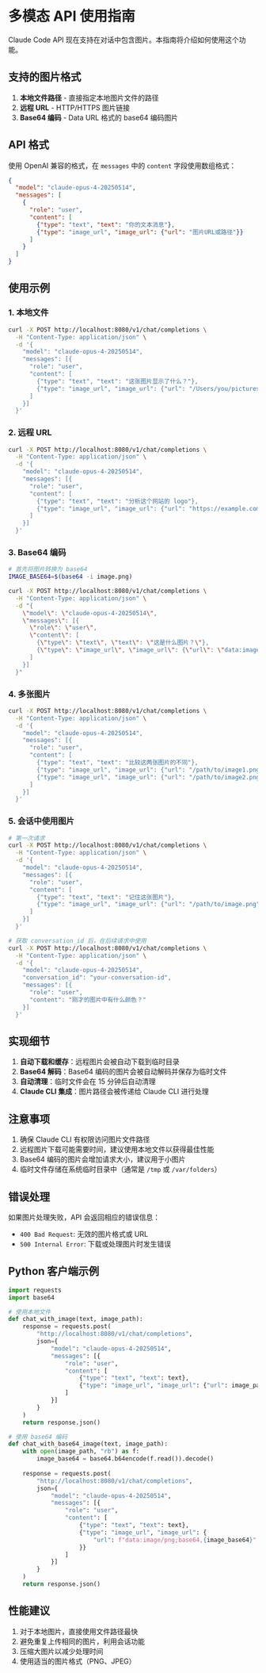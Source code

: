 # 多模态 API 使用指南

Claude Code API 现在支持在对话中包含图片。本指南将介绍如何使用这个功能。

## 支持的图片格式

1. **本地文件路径** - 直接指定本地图片文件的路径
2. **远程 URL** - HTTP/HTTPS 图片链接
3. **Base64 编码** - Data URL 格式的 base64 编码图片

## API 格式

使用 OpenAI 兼容的格式，在 `messages` 中的 `content` 字段使用数组格式：

```json
{
  "model": "claude-opus-4-20250514",
  "messages": [
    {
      "role": "user",
      "content": [
        {"type": "text", "text": "你的文本消息"},
        {"type": "image_url", "image_url": {"url": "图片URL或路径"}}
      ]
    }
  ]
}
```

## 使用示例

### 1. 本地文件

```bash
curl -X POST http://localhost:8080/v1/chat/completions \
  -H "Content-Type: application/json" \
  -d '{
    "model": "claude-opus-4-20250514",
    "messages": [{
      "role": "user",
      "content": [
        {"type": "text", "text": "这张图片显示了什么？"},
        {"type": "image_url", "image_url": {"url": "/Users/you/pictures/screenshot.png"}}
      ]
    }]
  }'
```

### 2. 远程 URL

```bash
curl -X POST http://localhost:8080/v1/chat/completions \
  -H "Content-Type: application/json" \
  -d '{
    "model": "claude-opus-4-20250514",
    "messages": [{
      "role": "user",
      "content": [
        {"type": "text", "text": "分析这个网站的 logo"},
        {"type": "image_url", "image_url": {"url": "https://example.com/logo.png"}}
      ]
    }]
  }'
```

### 3. Base64 编码

```bash
# 首先将图片转换为 base64
IMAGE_BASE64=$(base64 -i image.png)

curl -X POST http://localhost:8080/v1/chat/completions \
  -H "Content-Type: application/json" \
  -d "{
    \"model\": \"claude-opus-4-20250514\",
    \"messages\": [{
      \"role\": \"user\",
      \"content\": [
        {\"type\": \"text\", \"text\": \"这是什么图片？\"},
        {\"type\": \"image_url\", \"image_url\": {\"url\": \"data:image/png;base64,$IMAGE_BASE64\"}}
      ]
    }]
  }"
```

### 4. 多张图片

```bash
curl -X POST http://localhost:8080/v1/chat/completions \
  -H "Content-Type: application/json" \
  -d '{
    "model": "claude-opus-4-20250514",
    "messages": [{
      "role": "user",
      "content": [
        {"type": "text", "text": "比较这两张图片的不同"},
        {"type": "image_url", "image_url": {"url": "/path/to/image1.png"}},
        {"type": "image_url", "image_url": {"url": "/path/to/image2.png"}}
      ]
    }]
  }'
```

### 5. 会话中使用图片

```bash
# 第一次请求
curl -X POST http://localhost:8080/v1/chat/completions \
  -H "Content-Type: application/json" \
  -d '{
    "model": "claude-opus-4-20250514",
    "messages": [{
      "role": "user",
      "content": [
        {"type": "text", "text": "记住这张图片"},
        {"type": "image_url", "image_url": {"url": "/path/to/image.png"}}
      ]
    }]
  }'

# 获取 conversation_id 后，在后续请求中使用
curl -X POST http://localhost:8080/v1/chat/completions \
  -H "Content-Type: application/json" \
  -d '{
    "model": "claude-opus-4-20250514",
    "conversation_id": "your-conversation-id",
    "messages": [{
      "role": "user",
      "content": "刚才的图片中有什么颜色？"
    }]
  }'
```

## 实现细节

1. **自动下载和缓存**：远程图片会被自动下载到临时目录
2. **Base64 解码**：Base64 编码的图片会被自动解码并保存为临时文件
3. **自动清理**：临时文件会在 15 分钟后自动清理
4. **Claude CLI 集成**：图片路径会被传递给 Claude CLI 进行处理

## 注意事项

1. 确保 Claude CLI 有权限访问图片文件路径
2. 远程图片下载可能需要时间，建议使用本地文件以获得最佳性能
3. Base64 编码的图片会增加请求大小，建议用于小图片
4. 临时文件存储在系统临时目录中（通常是 `/tmp` 或 `/var/folders`）

## 错误处理

如果图片处理失败，API 会返回相应的错误信息：

- `400 Bad Request`: 无效的图片格式或 URL
- `500 Internal Error`: 下载或处理图片时发生错误

## Python 客户端示例

```python
import requests
import base64

# 使用本地文件
def chat_with_image(text, image_path):
    response = requests.post(
        "http://localhost:8080/v1/chat/completions",
        json={
            "model": "claude-opus-4-20250514",
            "messages": [{
                "role": "user",
                "content": [
                    {"type": "text", "text": text},
                    {"type": "image_url", "image_url": {"url": image_path}}
                ]
            }]
        }
    )
    return response.json()

# 使用 base64 编码
def chat_with_base64_image(text, image_path):
    with open(image_path, "rb") as f:
        image_base64 = base64.b64encode(f.read()).decode()
    
    response = requests.post(
        "http://localhost:8080/v1/chat/completions",
        json={
            "model": "claude-opus-4-20250514",
            "messages": [{
                "role": "user",
                "content": [
                    {"type": "text", "text": text},
                    {"type": "image_url", "image_url": {
                        "url": f"data:image/png;base64,{image_base64}"
                    }}
                ]
            }]
        }
    )
    return response.json()
```

## 性能建议

1. 对于本地图片，直接使用文件路径最快
2. 避免重复上传相同的图片，利用会话功能
3. 压缩大图片以减少处理时间
4. 使用适当的图片格式（PNG、JPEG）